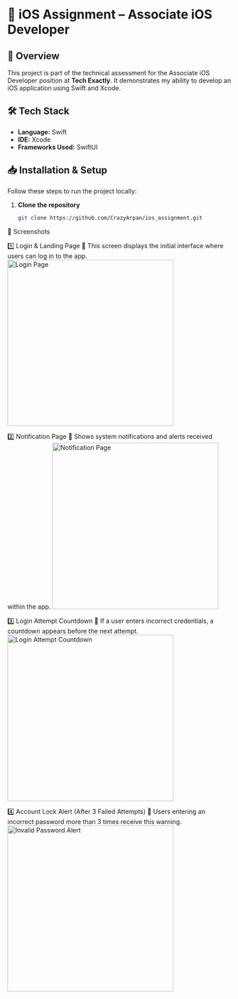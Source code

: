 # 📱 iOS Assignment – Associate iOS Developer  

## 🚀 Overview  
This project is part of the technical assessment for the Associate iOS Developer position at **Tech Exactly**. It demonstrates my ability to develop an iOS application using Swift and Xcode.  

## 🛠️ Tech Stack  
- **Language:** Swift  
- **IDE:** Xcode  
- **Frameworks Used:** SwiftUI  

## 📥 Installation & Setup  
Follow these steps to run the project locally:  

1. **Clone the repository**  
   ```sh
   git clone https://github.com/CrazyArpan/ios_assignment.git
📸 Screenshots

1️⃣ Login & Landing Page
🔹 This screen displays the initial interface where users can log in to the app.
<img width="374" alt="Login Page" src="https://github.com/user-attachments/assets/b8175443-071c-4ac5-9ec1-a348f8fa175d" />


2️⃣ Notification Page
🔹 Shows system notifications and alerts received within the app.
<img width="374" alt="Notification Page" src="https://github.com/user-attachments/assets/9adc62a1-a097-44f0-86ca-82c4d4945a43" />

3️⃣ Login Attempt Countdown
🔹 If a user enters incorrect credentials, a countdown appears before the next attempt.
<img width="374" alt="Login Attempt Countdown" src="https://github.com/user-attachments/assets/7986fb1c-8728-4356-bddd-952ec03a2502" />

4️⃣ Account Lock Alert (After 3 Failed Attempts)
🔹 Users entering an incorrect password more than 3 times receive this warning.
<img width="374" alt="Invalid Password Alert" src="https://github.com/user-attachments/assets/04a23dbc-6351-4c20-bd0e-5fc161ef34e6" />
